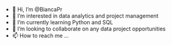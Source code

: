 - 👋 Hi, I’m @BiancaPr
- 👀 I’m interested in data analytics and project management
- 🌱 I’m currently learning Python and SQL
- 💞️ I’m looking to collaborate on any data project opportunities
- 📫 How to reach me ...

<!---
BiancaPr/BiancaPr is a ✨ special ✨ repository because its `README.md` (this file) appears on your GitHub profile.
You can click the Preview link to take a look at your changes.
--->
